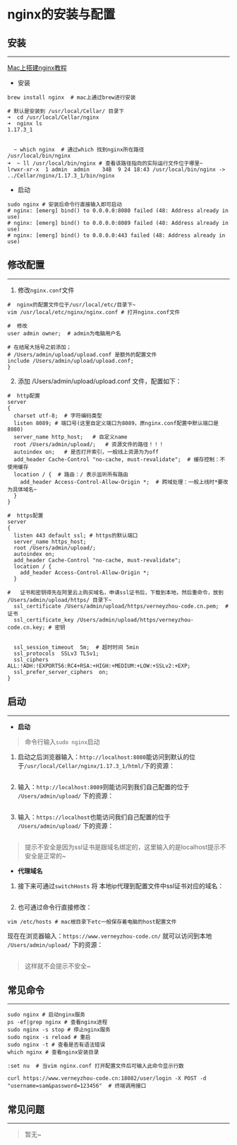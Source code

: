 # nginx的安装与配置

## 安装
---
[Mac上搭建nginx教程](https://www.jianshu.com/p/c3294887c6b6)

- 安装

``` shell
brew install nginx  # mac上通过brew进行安装

# 默认是安装到 /usr/local/Cellar/ 目录下
➜  cd /usr/local/Cellar/nginx
➜  nginx ls
1.17.3_1


  ~ which nginx  # 通过which 找到nginx所在路径
/usr/local/bin/nginx
➜  ~ ll /usr/local/bin/nginx # 查看该路径指向的实际运行文件位于哪里~
lrwxr-xr-x  1 admin  admin    34B  9 24 18:43 /usr/local/bin/nginx -> ../Cellar/nginx/1.17.3_1/bin/nginx
```
- 启动

``` shell
sudo nginx # 安装后命令行直接输入即可启动
# nginx: [emerg] bind() to 0.0.0.0:8080 failed (48: Address already in use)
# nginx: [emerg] bind() to 0.0.0.0:8089 failed (48: Address already in use)
# nginx: [emerg] bind() to 0.0.0.0:443 failed (48: Address already in use)
```

## 修改配置
---

1. 修改`nginx.conf`文件
``` shell
#  nginx的配置文件位于/usr/local/etc/目录下~
vim /usr/local/etc/nginx/nginx.conf # 打开nginx.conf文件

#  修改
user admin owner;  # admin为电脑用户名

# 在结尾大括号之前添加；
# /Users/admin/upload/upload.conf 是额外的配置文件
include /Users/admin/upload/upload.conf;
}
```

2. 添加 /Users/admin/upload/upload.conf 文件，配置如下：
``` shell
#  http配置
server
{ 
  charset utf-8;  # 字符编码类型
  listen 8089; # 端口号(这里自定义端口为8089，原nginx.conf配置中默认端口是8080)
  server_name http_host;   # 自定义name
  root /Users/admin/upload/;   # 资源文件的路径！！！
  autoindex on;   # 是否打开索引，一般线上资源为为off
  add_header Cache-Control "no-cache, must-revalidate";  # 缓存控制：不使用缓存
  location / {  # 路由：/ 表示监听所有路由
    add_header Access-Control-Allow-Origin *;  # 跨域处理：一般上线时*要改为具体域名~
  }
}

#  https配置
server
{
  listen 443 default ssl; # https的默认端口
  server_name https_host;
  root /Users/admin/upload/;
  autoindex on;
  add_header Cache-Control "no-cache, must-revalidate";
  location / {
    add_header Access-Control-Allow-Origin *;
  }
  
#   证书和密钥得先在阿里云上购买域名，申请ssl证书后，下载到本地，然后重命令，放到 /Users/admin/upload/https/ 目录下~
  ssl_certificate /Users/admin/upload/https/verneyzhou-code.cn.pem;  # 证书
  ssl_certificate_key /Users/admin/upload/https/verneyzhou-code.cn.key; # 密钥
  
  
  ssl_session_timeout  5m;  # 超时时间 5min
  ssl_protocols  SSLv3 TLSv1;
  ssl_ciphers  ALL:!ADH:!EXPORT56:RC4+RSA:+HIGH:+MEDIUM:+LOW:+SSLv2:+EXP;
  ssl_prefer_server_ciphers  on;
}
```



## 启动
---

- **启动**
> 命令行输入`sudo nginx`启动

1. 启动之后浏览器输入：`http://localhost:8080`能访问到默认的位于`/usr/local/Cellar/nginx/1.17.3_1/html/`下的资源：

<img :src="$withBase('/images/project/nginx001.png')" width="auto"/>

2. 输入：`http://localhost:8089`则能访问到我们自己配置的位于 `/Users/admin/upload/` 下的资源：

<img :src="$withBase('/images/project/nginx002.png')" width="auto"/>

3. 输入：`https://localhost`也能访问我们自己配置的位于 `/Users/admin/upload/` 下的资源：

<img :src="$withBase('/images/project/nginx003.png')" width="auto"/>

> 提示不安全是因为ssl证书是跟域名绑定的，这里输入的是localhost提示不安全是正常的~



- **代理域名**
1. 接下来可通过`switchHosts` 将 本地ip代理到配置文件中ssl证书对应的域名：

<img :src="$withBase('/images/project/nginx004.png')" width="auto"/>

2. 也可通过命令行直接修改：
``` shell
vim /etc/hosts # mac根目录下etc一般保存着电脑的host配置文件
```
现在在浏览器输入：`https://www.verneyzhou-code.cn/` 就可以访问到本地 `/Users/admin/upload/` 下的资源：

<img :src="$withBase('/images/project/nginx005.png')" width="auto"/>

> 这样就不会提示不安全~

## 常见命令
---
``` shell
sudo nginx # 启动nginx服务
ps -ef|grep nginx # 查看nginx进程
sudo nginx -s stop # 停止nginx服务
sudo nginx -s reload # 重启
sudo nginx -t # 查看是否有语法错误
which nginx # 查看nginx安装目录

:set nu  # 当vim nginx.conf 打开配置文件后可输入此命令显示行数

curl https://www.verneyzhou-code.cn:18082/user/login -X POST -d "username=sam&password=123456"  # 终端调用接口
```


## 常见问题
---
> 暂无~


<!-- 2021-04-26 -->



